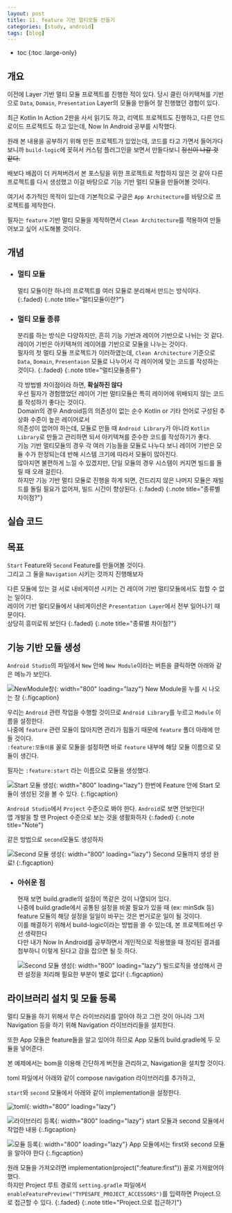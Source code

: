 ```yaml
---
layout: post
title: 11. feature 기반 멀티모듈 만들기
categories: [study, android]
tags: [blog]
---
```


- toc
{:toc .large-only}

## 개요

이전에 Layer 기반 멀티 모듈 프로젝트를 진행한 적이 있다.
당시 클린 아키텍쳐를 기반으로 `Data`, `Domain`, `Presentation` Layer의 모듈을 만들어 잘 진행했던 경험이 있다.

최근 Kotlin In Action 2판을 사서 읽기도 하고, 리액트 프로젝트도 진행하고, 다른 안드로이드 프로젝트도 하고 있는데, Now In Android 공부를 시작했다.

원래 본 내용을 공부하기 위해 만든 프로젝트가 있었는데, 코드를 타고 가면서 들어가다 보니까 `build-logic`에 꽂혀서 커스텀 플러그인을 보면서 만들다보니 ~~정신이 나갈 것 같다.~~

배보다 배꼽이 더 커져버려서 본 포스팅을 위한 프로젝트로 적합하지 않은 것 같아 다른 프로젝트를 다시 생성했고 이걸 바탕으로 기능 기반 멀티 모듈을 만들어볼 것이다.

여기서 추가적인 목적이 있는데 기본적으로 구글은 `App Architecture`를 바탕으로 프로젝트를 제작한다.

필자는 `feature` 기반 멀티 모듈을 제작하면서 `Clean Architecture`를 적용하여 만들어보고 싶어 시도해볼 것이다.

## 개념
+ ### 멀티 모듈
    멀티 모듈이란 하나의 프로젝트를 여러 모듈로 분리해서 만드는 방식이다. 
    {:.faded}
    {:.note title="멀티모듈이란?"}
+ ### 멀티 모듈 종류
    분리를 하는 방식은 다양하지만, 흔히 기능 기반과 레이어 기반으로 나뉘는 것 같다.  
    레이어 기반은 아키텍쳐의 레이어를 기반으로 모듈을 나누는 것이다.  
    필자의 첫 멀티 모듈 프로젝트가 이러하였는데, `Clean Architecture` 기준으로 `Data`, `Domain`, `Presentaion` 모듈로 나누어서 각 레이어에 맞는 코드를 작성하는 것이다.
    {:.faded}
    {:.note title="멀티모듈종류"}

    각 방법별 차이점이라 하면, **확실하진 않다**  
    우선 필자가 경험했었던 레이어 기반 멀티모듈은 특히 레이어에 위배되지 않는 코드를 작성하기 좋다는 것이다.   
    Domain의 경우 Android등의 의존성이 없는 순수 Kotlin or 기타 언어로 구성된 추상화 수준이 높은 레이어로서  
    의존성이 없어야 하는데, 모듈로 만들 때 `Android Library`가 아니라 `Kotlin Library`로 만들고 관리하면 되서 아키텍쳐를 준수한 코드를 작성하기가 좋다.  
    기능 기반 멀티모듈의 경우 각 여러 기능들을 모듈로 나누다 보니 레이어 기반은 모듈 수가 한정되는데 반해 시스템 크기에 따라서 모듈이 많아진다.     
    많아지면 불편하게 느낄 수 있겠지만, 단일 모듈의 경우 시스템이 커지면 빌드를 돌릴 때 오래 걸린다.  
    하지만 기능 기반 멀티 모듈로 진행을 하게 되면, 건드리지 않은 나머지 모듈은 재빌드를 돌릴 필요가 없어져, 빌드 시간이 향상된다.
    {:.faded}
    {:.note title="종류별 차이점?"}    

## 실습 코드
<a href="https://github.com/Na2te/FeatureModule" title="GitHub" class="no-mark-external" target="_blank" style="width: 3rem; height: 4rem; font-size: 1.4rem; line-height: 3rem; border-bottom-width: 2px;
    border-bottom-style: solid; text-decoration: none; padding: 0 0 .5rem 0;"> 
    <span class="icon-github"></span>
</a>

## 목표
`Start` Feature와 `Second` Feature를 만들어볼 것이다.       
그리고 그 둘을 `Navigation` 시키는 것까지 진행해보자

다른 모듈에 있는 걸 서로 내비게이션 시키는 건 레이어 기반 멀티모듈에서도 접할 수 없는 일이다.  
레이어 기반 멀티모듈에서 내비게이션은 `Presentation Layer`에서 전부 일어나기 때문이다.  
상당히 흥미로워 보인다
{:.faded}
{:.note title="종류별 차이점?"}

## 기능 기반 모듈 생성

`Android Studio`의 파일에서 `New` 안에 `New Module`이라는 버튼을 클릭하면 아래와 같은 메뉴가 보인다.  

![NewModule창](/assets/img/study/android/feature%20기반%20멀티모듈%20만들기/NewModule%20창.png){: width="800" loading="lazy"}
New Module을 누를 시 나오는 창
{:.figcaption}

우리는 `Android` 관련 작업을 수행할 것이므로 `Android Library`를 누르고 `Module` 이름을 설정한다.  
나중에 `feature` 관련 모듈이 많아지면 관리가 힘들기 때문에 `feature` 폴더 아래에 만들 것이다.  
`:feature:모듈이름` 꼴로 모듈을 설정하면 바로 `feature` 내부에 해당 모듈 이름으로 모듈이 생긴다.  

필자는 `:feature:start` 라는 이름으로 모듈을 생성했다.

![Start 모듈 생성](/assets/img/study/android/feature%20기반%20멀티모듈%20만들기/Start%20모듈%20생성.png){: width="800" loading="lazy"}
한번에 Feature 안에 Start 모듈이 생성된 것을 볼 수 있다.
{:.figcaption}


`Android Studio`에서 `Project` 수준으로 봐야 한다. `Android`로 보면 안보인다!  
앱 개발을 할 땐 Project 수준으로 보는 것을 생활화하자
{:.faded}
{:.note title="Note"}

같은 방법으로 `second`모듈도 생성하자

![Second 모듈 생성](/assets/img/study/android/feature%20기반%20멀티모듈%20만들기/Second%20모듈%20생성.png){: width="800" loading="lazy"}
Second 모듈까지 생성 완료!
{:.figcaption}

+ ### 아쉬운 점
  현재 보면 build.gradle의 설정이 똑같은 것이 나열되어 있다.  
  나중에 build.gradle에서 공통된 설정을 바꿀 필요가 있을 때 (ex: minSdk 등)  
  feature 모듈의 해당 설정을 일일이 바꾸는 것은 번거로운 일이 될 것이다.  
  이를 해결하기 위해서 build-logic이라는 방법을 쓸 수 있는데, 본 프로젝트에선 우선 생략한다  
  다만 내가 Now In Android를 공부하면서 개인적으로 적용했을 때 정리된 결과를 첨부하니 이렇게 된다고 감을 잡으면 될 듯 하다.  

  ![Second 모듈 생성](/assets/img/study/android/feature%20기반%20멀티모듈%20만들기/build-logic.png){: width="800" loading="lazy"}
  빌드로직을 생성해서 관련 설정을 처리해 필요한 부분이 별로 없다!
  {:.figcaption}

## 라이브러리 설치 및 모듈 등록
멀티 모듈을 하기 위해서 무슨 라이브러리를 깔아야 하고 그런 것이 아니라 그저 Navigation 등을 하기 위해 Navigation 라이브러리들을 설치한다.  

또한 App 모듈은 feature들을 알고 있어야 하므로 App 모듈의 build.gradle에 두 모듈을 넣어준다.

본 예제에서는 bom을 이용해 간단하게 버전을 관리하고, Navigation을 설치할 것이다.  

toml 파일에서 아래와 같이 compose navigation 라이브러리를 추가하고,

`start`와 `second` 모듈에서 아래와 같이 implementation을 설정한다.

![toml](/assets/img/study/android/feature%20기반%20멀티모듈%20만들기/compose-navigation.png){: width="800" loading="lazy"}

![라이브러리 등록](/assets/img/study/android/feature%20기반%20멀티모듈%20만들기/compose-bom.png){: width="800" loading="lazy"}
start 모듈과 second 모듈에서 작업한 내용
{:.figcaption}

![모듈 등록](/assets/img/study/android/feature%20기반%20멀티모듈%20만들기/모듈등록.png){: width="800" loading="lazy"}
App 모듈에서는 first와 second 모듈을 알아야 한다
{:.figcaption}

원래 모듈을 가져오려면 implementation(project(":feature:first")) 꼴로 가져왔어야 했다.  
하지만 Project 루트 경로의 `setting.gradle` 파일에서 `enableFeaturePreview("TYPESAFE_PROJECT_ACCESSORS")`를 입력하면 Project.으로 접근할 수 있다.
{:.faded}
{:.note title="Project.으로 접근하기"}